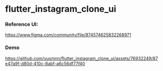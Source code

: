# flutter_instagram_clone_ui

### Reference UI:
https://www.figma.com/community/file/874574625832268971

### Demo


https://github.com/yusmnn/flutter_instagram_clone_ui/assets/76932249/87e47a9f-d80d-410c-8abf-a6c56df77f40





